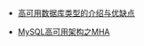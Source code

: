 - [高可用数据库类型的介绍与优缺点](https://www.cnblogs.com/devinzhang/p/7001424.html)



- [MySQL高可用架构之MHA](https://www.cnblogs.com/gomysql/p/3675429.html)
